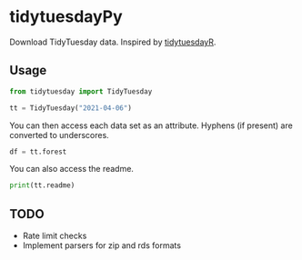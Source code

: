 # tidytuesdayPy

Download TidyTuesday data.  Inspired by [tidytuesdayR](https://github.com/thebioengineer/tidytuesdayR).

## Usage

```python
from tidytuesday import TidyTuesday

tt = TidyTuesday("2021-04-06")
```

You can then access each data set as an attribute.  Hyphens (if present) are converted to underscores.

```python
df = tt.forest
```

You can also access the readme.

```python
print(tt.readme)
```

## TODO

- Rate limit checks
- Implement parsers for zip and rds formats

